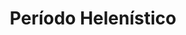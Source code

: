 ﻿---
title: "Período Helenístico"
permalink: periodes_39.html
layout: periode
dataInici: -323
dataFi: -30
sidebar: periodes
pares:
  - id: 85
    title: "Grecia clásica"
    dataInici: "(-550)"
    dataFi: "(476)"

fills:
  - id: 194
    title: "Diádocos"
    dataInici: "(-323)"
    dataFi: "(-281)"

  - id: 74
    title: "Batalla de Selasia"
    dataInici: "(-222)"

  - id: 75
    title: "Batalla de Rafia"
    dataInici: "(-217)"

jocsPrincipals:
jocsEscenaris:
jocsEpoca:
jocsEpocaEscenaris:
  - title: "Pax Romana"
    bggId: 17393
    escenari: "Seleucus in Asia Minor"

---
